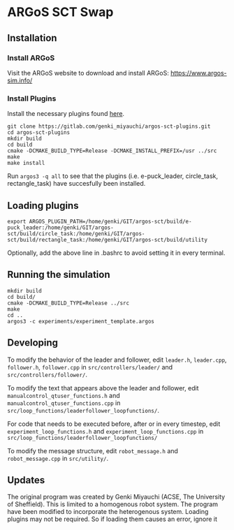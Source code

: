 # ARGoS SCT Swap

## Installation

### Install ARGoS

Visit the ARGoS website to download and install ARGoS: https://www.argos-sim.info/

### Install Plugins

Install the necessary plugins found [here](https://gitlab.com/genki_miyauchi/argos-sct-plugins.git).

```
git clone https://gitlab.com/genki_miyauchi/argos-sct-plugins.git
cd argos-sct-plugins
mkdir build
cd build
cmake -DCMAKE_BUILD_TYPE=Release -DCMAKE_INSTALL_PREFIX=/usr ../src
make
make install
```

Run ```argos3 -q all``` to see that the plugins (i.e. e-puck_leader, circle_task, rectangle_task) have succesfully been installed.

## Loading plugins

```
export ARGOS_PLUGIN_PATH=/home/genki/GIT/argos-sct/build/e-puck_leader:/home/genki/GIT/argos-sct/build/circle_task:/home/genki/GIT/argos-sct/build/rectangle_task:/home/genki/GIT/argos-sct/build/utility
```

Optionally, add the above line in .bashrc to avoid setting it in every terminal.

## Running the simulation

```
mkdir build
cd build/
cmake -DCMAKE_BUILD_TYPE=Release ../src
make
cd ..
argos3 -c experiments/experiment_template.argos
```

## Developing

To modify the behavior of the leader and follower, edit ```leader.h```, ```leader.cpp```, ```follower.h```, ```follower.cpp``` in ```src/controllers/leader/``` and ```src/controllers/follower/```.

To modify the text that appears above the leader and follower, edit ```manualcontrol_qtuser_functions.h``` and ```manualcontrol_qtuser_functions.cpp``` in ```src/loop_functions/leaderfollower_loopfunctions/```.

For code that needs to be executed before, after or in every timestep, edit ```experiment_loop_functions.h``` and ```experiment_loop_functions.cpp``` in ```src/loop_functions/leaderfollower_loopfunctions/```

To modify the message structure, edit ```robot_message.h``` and ```robot_message.cpp``` in ```src/utility/```.

## Updates

The original program was created by Genki Miyauchi (ACSE, The University of Sheffield). This is limited to a homogenous robot system. The program have been modified to incorporate the heterogenous system. Loading plugins may not be required. So if loading them causes an error, ignore it
